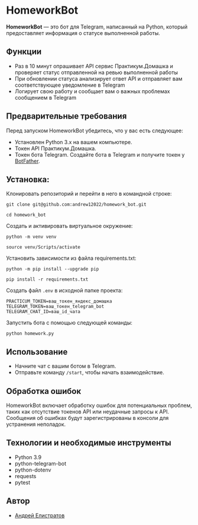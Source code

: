 # HomeworkBot

**HomeworkBot** — это бот для Telegram, написанный на Python, который предоставляет информация о статусе выполненной работы.

## Функции
- Раз в 10 минут опрашивает API сервис Практикум.Домашка и проверяет статус отправленной на ревью выполненной работы
- При обновлении статуса анализирует ответ API и отправляет вам соответствующее уведомление в Telegram
- Логирует свою работу и сообщает вам о важных проблемах сообщением в Telegram

## Предварительные требования
Перед запуском HomeworkBot убедитесь, что у вас есть следующее:
- Установлен Python 3.x на вашем компьютере.
- Токен API Практикум.Домашка.
- Токен бота Telegram. Создайте бота в Telegram и получите токен у [BotFather](https://core.telegram.org/bots#botfather).

## Установка:

Клонировать репозиторий и перейти в него в командной строке:

```
git clone git@github.com:andrew12022/homework_bot.git
```

```
cd homework_bot
```

Cоздать и активировать виртуальное окружение:

```
python -m venv venv
```

```
source venv/Scripts/activate
```

Установить зависимости из файла requirements.txt:

```
python -m pip install --upgrade pip
```

```
pip install -r requirements.txt
```

Создать файл `.env` в исходной папке проекта:

```.env
PRACTICUM_TOKEN=ваш_токен_яндекс_домашка
TELEGRAM_TOKEN=ваш_токен_telegram_bot
TELEGRAM_CHAT_ID=ваш_id_чата
```

Запустить бота с помощью следующей команды:

```
python homework.py
```

## Использование
- Начните чат с вашим ботом в Telegram.
- Отправьте команду `/start`, чтобы начать взаимодействие.

## Обработка ошибок
HomeworkBot включает обработку ошибок для потенциальных проблем, таких как отсутствие токенов API или неудачные запросы к API. Сообщения об ошибках будут зарегистрированы в консоли для устранения неполадок.

## Технологии и необходимые инструменты
- Python 3.9
- python-telegram-bot
- python-dotenv
- requests
- pytest

## Автор
- [Андрей Елистратов](https://github.com/andrew12022)
